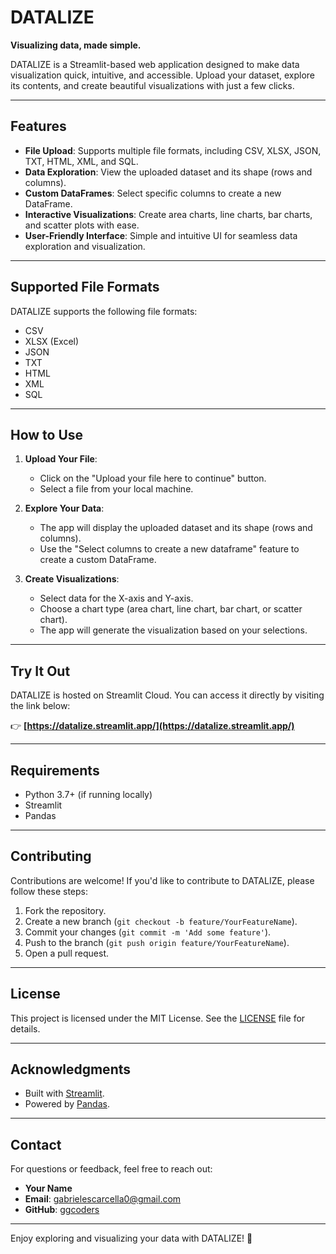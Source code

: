 # DATALIZE

**Visualizing data, made simple.**

DATALIZE is a Streamlit-based web application designed to make data visualization quick, intuitive, and accessible. Upload your dataset, explore its contents, and create beautiful visualizations with just a few clicks.

---

## Features

- **File Upload**: Supports multiple file formats, including CSV, XLSX, JSON, TXT, HTML, XML, and SQL.
- **Data Exploration**: View the uploaded dataset and its shape (rows and columns).
- **Custom DataFrames**: Select specific columns to create a new DataFrame.
- **Interactive Visualizations**: Create area charts, line charts, bar charts, and scatter plots with ease.
- **User-Friendly Interface**: Simple and intuitive UI for seamless data exploration and visualization.

---

## Supported File Formats

DATALIZE supports the following file formats:

- CSV
- XLSX (Excel)
- JSON
- TXT
- HTML
- XML
- SQL

---

## How to Use

1. **Upload Your File**:
   - Click on the "Upload your file here to continue" button.
   - Select a file from your local machine.

2. **Explore Your Data**:
   - The app will display the uploaded dataset and its shape (rows and columns).
   - Use the "Select columns to create a new dataframe" feature to create a custom DataFrame.

3. **Create Visualizations**:
   - Select data for the X-axis and Y-axis.
   - Choose a chart type (area chart, line chart, bar chart, or scatter chart).
   - The app will generate the visualization based on your selections.

---

## Try It Out

DATALIZE is hosted on Streamlit Cloud. You can access it directly by visiting the link below:

👉 **[https://datalize.streamlit.app/](https://datalize.streamlit.app/)**

---

## Requirements

- Python 3.7+ (if running locally)
- Streamlit
- Pandas

---

## Contributing

Contributions are welcome! If you'd like to contribute to DATALIZE, please follow these steps:

1. Fork the repository.
2. Create a new branch (`git checkout -b feature/YourFeatureName`).
3. Commit your changes (`git commit -m 'Add some feature'`).
4. Push to the branch (`git push origin feature/YourFeatureName`).
5. Open a pull request.

---

## License

This project is licensed under the MIT License. See the [LICENSE](LICENSE) file for details.

---

## Acknowledgments

- Built with [Streamlit](https://streamlit.io/).
- Powered by [Pandas](https://pandas.pydata.org/).

---

## Contact

For questions or feedback, feel free to reach out:

- **Your Name**  
- **Email**: gabrielescarcella0@gmail.com
- **GitHub**: [ggcoders](https://github.com/ggcoders)  

---

Enjoy exploring and visualizing your data with DATALIZE! 🚀
